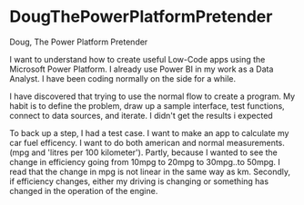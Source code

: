 # DougThePowerPlatformPretender
Doug, The Power Platform Pretender

I want to understand how to create useful Low-Code apps using the Microsoft Power Platform. I already use Power BI in my work as a Data Analyst. I have been coding normally on the side for a while. 

I have discovered that trying to use the normal flow to create a program. My habit is to define the problem, draw up a sample interface, test functions, connect to data sources, and iterate. 
I didn't get the results i expected 

To back up a step, I had a test case. I want to make an app to calculate my car fuel efficency. I want to do both american and normal measurements. (mpg and 'litres per 100 kilometer'). Partly, because I wanted to see the change in efficiency going from 10mpg to 20mpg to 30mpg..to 50mpg. I read that the change in mpg is not linear in the same way as km. Secondly, if efficiency changes, either my driving is changing or something has changed in the operation of the engine.
